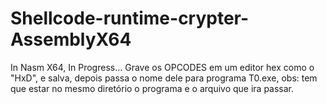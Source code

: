 # Shellcode-runtime-crypter-AssemblyX64
In Nasm X64, In Progress...
Grave os OPCODES em um editor hex como o "HxD", e salva, depois passa o nome dele para programa T0.exe, obs: tem que estar no mesmo diretório o programa e o arquivo que ira passar.
